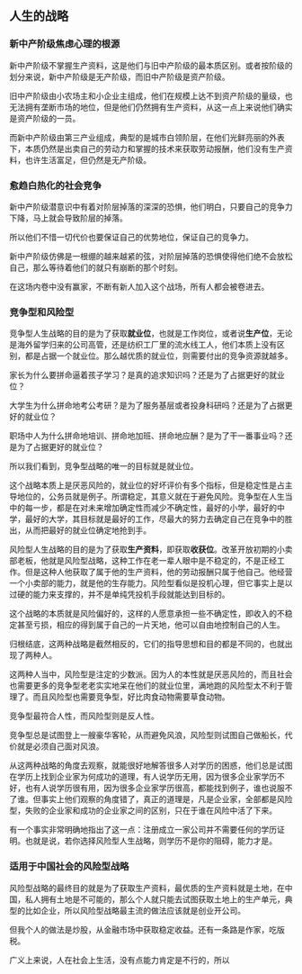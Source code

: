 ## 人生的战略

### 新中产阶级焦虑心理的根源

新中产阶级不掌握生产资料，这是他们与旧中产阶级的最本质区别。或者按阶级的划分来说，新中产阶级是无产阶级，而旧中产阶级是资产阶级。

旧中产阶级由小农场主和小企业主组成，他们在规模上达不到资产阶级的量级，也无法拥有垄断市场的地位，但是他们仍然拥有生产资料，从这一点上来说他们确实是资产阶级的一员。

而新中产阶级由第三产业组成，典型的是城市白领阶层，在他们光鲜亮丽的外表下，本质仍然是出卖自己的劳动力和掌握的技术来获取劳动报酬，他们没有生产资料，也许生活富足，但仍然是无产阶级。

### 愈趋白热化的社会竞争

新中产阶级潜意识中有着对阶层掉落的深深的恐惧，他们明白，只要自己的竞争力下降，马上就会导致阶层的掉落。

所以他们不惜一切代价也要保证自己的优势地位，保证自己的竞争力。

新中产阶级仿佛是一根绷的越来越紧的弦，对阶层掉落的恐惧使得他们绝不会放松自己，那么等待着他们的就只有崩断的那个时刻。

在这场内卷中没有赢家，不断有新人加入这个战场，所有人都会被卷进去。

### 竞争型和风险型

竞争型人生战略的目的是为了获取**就业位**，也就是工作岗位，或者说**生产位**，无论是海外留学归来的公司高管，还是纺织工厂里的流水线工人，他们本质上没有区别，都是占据一个就业位。那么越优质的就业位，则需要付出的竞争资源就越多。

家长为什么要拼命逼着孩子学习？是真的追求知识吗？还是为了占据更好的就业位？

大学生为什么拼命地考公考研？是为了服务基层或者投身科研吗？还是为了占据更好的就业位？

职场中人为什么拼命地培训、拼命地加班、拼命地应酬？是为了干一番事业吗？还是为了占据更好的就业位？

所以我们看到，竞争型战略的唯一的目标就是就业位。

这个战略本质上是厌恶风险的，就业位的好坏评价有多个指标，但是稳定性是占主导地位的，公务员就是例子。所谓稳定，其意义就在于避免风险。竞争型在人生当中的每一步，都是在对未来增加确定性而减少不确定性，最好的小学，最好的中学，最好的大学，其目标就是最好的工作，尽最大的努力去确定自己在竞争中的胜出，从而把最好的就业位确定地抢到手。

风险型人生战略的目的是为了获取**生产资料**，即获取**收获位**。改革开放初期的小卖部老板，他就是风险型战略，这种工作在老一辈人眼中是不稳定的，不是正经工作。但是这种人他获取了属于他的生产资料，他的劳动报酬只属于他自己。他经营一个小卖部的能力，就是他的生存能力。风险型看似是投机心理，但它事实上是以过硬的能力来支撑的，并不是单纯凭投机手段就能达到目标的。

这个战略的本质就是风险偏好的，这样的人愿意承担一些不确定性，即收入的不稳定甚至亏损，相应的得到属于自己的一片天地，他可以自由地控制自己的人生。

归根结底，这两种战略是截然相反的，它们的指导思想和目的都是不同的，也就出现了两种人。

这两种人当中，风险型是注定的少数派。因为人的本性就是厌恶风险的，而且社会也需要更多的竞争型老老实实地呆在他们的就业位里，满地跑的风险型太不利于管理了。而且风险型也需要竞争型，好比肉食动物需要草食动物。

竞争型最符合人性，而风险型则是反人性。

竞争型总是试图登上一艘豪华客轮，从而避免风浪，风险型则试图自己做船长，代价就是必须自己面对风浪。

从这两种战略的角度去观察，就能很好地解答很多人对学历的困惑，他们总是试图在学历上找到企业家为何成功的道理，有人说学历无用，因为很多企业家学历不好，也有人说学历很有用，因为很多企业家学历很高，都能找到例子，谁也说服不了谁。但事实上他们观察的角度错了，真正的道理是，凡是企业家，全部都是风险型，失败的企业家和成功的企业家之间的区别，只在于谁在风险中活了下来。

有一个事实非常明确地指出了这一点：注册成立一家公司并不需要任何的学历证明。也就是说，若你选择风险型人生战略，则学历不是你的阻碍，能力才是。

### 适用于中国社会的风险型战略

风险型战略的最终目的就是为了获取生产资料，最优质的生产资料就是土地，在中国，私人拥有土地是不可能的，那么个人就只能去试图获取土地上的生产单元，典型的比如企业，所以风险型战略最主流的做法应该就是创业开公司。

但我个人的做法是炒股，从金融市场中获取稳定收益。还有一条路是作家，吃版税。

广义上来说，人在社会上生活，没有点能力肯定是不行的，所以
